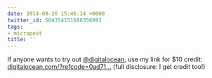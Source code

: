 ```yaml
---
date: 2014-08-26 15:46:14 +0000
twitter_id: 504354151686356992
tags:
- micropost
title: ''
---
```


If anyone wants to try out [@digitalocean](https://twitter.com/digitalocean), use my link for $10 credit: [digitalocean.com/?refcode=0ad71…](https://www.digitalocean.com/?refcode=0ad719c24d23) (full disclosure: I get credit too!)
